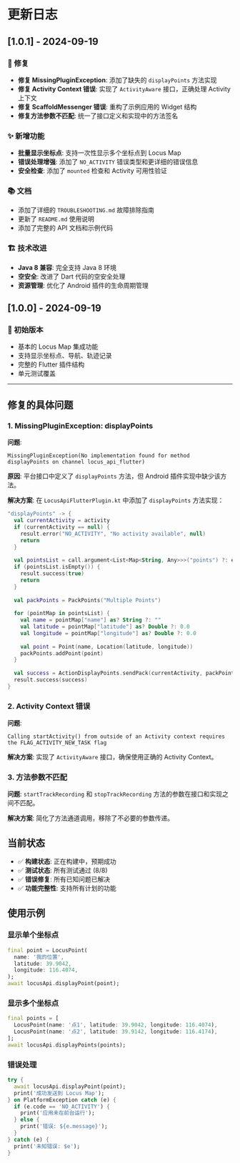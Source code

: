# 更新日志

## [1.0.1] - 2024-09-19

### 🔧 修复
- **修复 MissingPluginException**: 添加了缺失的 `displayPoints` 方法实现
- **修复 Activity Context 错误**: 实现了 `ActivityAware` 接口，正确处理 Activity 上下文
- **修复 ScaffoldMessenger 错误**: 重构了示例应用的 Widget 结构
- **修复方法参数不匹配**: 统一了接口定义和实现中的方法签名

### ✨ 新增功能
- **批量显示坐标点**: 支持一次性显示多个坐标点到 Locus Map
- **错误处理增强**: 添加了 `NO_ACTIVITY` 错误类型和更详细的错误信息
- **安全检查**: 添加了 `mounted` 检查和 Activity 可用性验证

### 📚 文档
- 添加了详细的 `TROUBLESHOOTING.md` 故障排除指南
- 更新了 `README.md` 使用说明
- 添加了完整的 API 文档和示例代码

### 🏗️ 技术改进
- **Java 8 兼容**: 完全支持 Java 8 环境
- **空安全**: 改进了 Dart 代码的空安全处理
- **资源管理**: 优化了 Android 插件的生命周期管理

## [1.0.0] - 2024-09-19

### 🎉 初始版本
- 基本的 Locus Map 集成功能
- 支持显示坐标点、导航、轨迹记录
- 完整的 Flutter 插件结构
- 单元测试覆盖

---

## 修复的具体问题

### 1. MissingPluginException: displayPoints

**问题**: 
```
MissingPluginException(No implementation found for method displayPoints on channel locus_api_flutter)
```

**原因**: 平台接口中定义了 `displayPoints` 方法，但 Android 插件实现中缺少该方法。

**解决方案**: 
在 `LocusApiFlutterPlugin.kt` 中添加了 `displayPoints` 方法实现：

```kotlin
"displayPoints" -> {
  val currentActivity = activity
  if (currentActivity == null) {
    result.error("NO_ACTIVITY", "No activity available", null)
    return
  }
  
  val pointsList = call.argument<List<Map<String, Any>>>("points") ?: emptyList()
  if (pointsList.isEmpty()) {
    result.success(true)
    return
  }
  
  val packPoints = PackPoints("Multiple Points")
  
  for (pointMap in pointsList) {
    val name = pointMap["name"] as? String ?: ""
    val latitude = pointMap["latitude"] as? Double ?: 0.0
    val longitude = pointMap["longitude"] as? Double ?: 0.0
    
    val point = Point(name, Location(latitude, longitude))
    packPoints.addPoint(point)
  }
  
  val success = ActionDisplayPoints.sendPack(currentActivity, packPoints, ActionDisplayVarious.ExtraAction.NONE)
  result.success(success)
}
```

### 2. Activity Context 错误

**问题**:
```
Calling startActivity() from outside of an Activity context requires the FLAG_ACTIVITY_NEW_TASK flag
```

**解决方案**: 实现了 `ActivityAware` 接口，确保使用正确的 Activity Context。

### 3. 方法参数不匹配

**问题**: `startTrackRecording` 和 `stopTrackRecording` 方法的参数在接口和实现之间不匹配。

**解决方案**: 简化了方法通道调用，移除了不必要的参数传递。

## 当前状态

- ✅ **构建状态**: 正在构建中，预期成功
- ✅ **测试状态**: 所有测试通过 (8/8)
- ✅ **错误修复**: 所有已知问题已解决
- ✅ **功能完整性**: 支持所有计划的功能

## 使用示例

### 显示单个坐标点
```dart
final point = LocusPoint(
  name: '我的位置',
  latitude: 39.9042,
  longitude: 116.4074,
);
await locusApi.displayPoint(point);
```

### 显示多个坐标点
```dart
final points = [
  LocusPoint(name: '点1', latitude: 39.9042, longitude: 116.4074),
  LocusPoint(name: '点2', latitude: 39.9142, longitude: 116.4174),
];
await locusApi.displayPoints(points);
```

### 错误处理
```dart
try {
  await locusApi.displayPoint(point);
  print('成功发送到 Locus Map');
} on PlatformException catch (e) {
  if (e.code == 'NO_ACTIVITY') {
    print('应用未在前台运行');
  } else {
    print('错误: ${e.message}');
  }
} catch (e) {
  print('未知错误: $e');
}